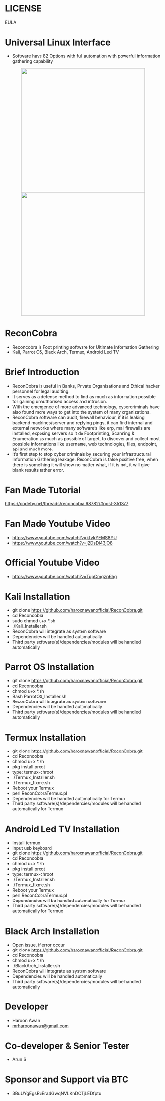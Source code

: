 # LICENSE
EULA

# Universal Linux Interface
- Software have 82 Options with full automation with powerful information gathering capability
<div align="center">
    <img src="https://i.ibb.co/nzT6XLk/Recon-Cobra-page1.jpg" width="400px"</img> 
</div>

<div align="center">
    <img src="https://i.ibb.co/8BDJ5RJ/Recon-Cobra-page2.jpg" width="400px"</img> 
</div>

# ReconCobra
- Reconcobra is Foot printing software for Ultimate Information Gathering
- Kali, Parrot OS, Black Arch, Termux, Android Led TV

# Brief Introduction
- ReconCobra is useful in Banks, Private Organisations and Ethical hacker personnel for legal auditing.
- It serves as a defense method to find as much as information possible for gaining unauthorised access and intrusion.  
- With the emergence of more advanced technology, cybercriminals have also found more ways to get into the system of many organizations. 
- ReconCobra software can audit, firewall behaviour, if it is leaking backend machines/server and replying pings, it can find internal and external networks where many software’s like erp, mail firewalls are installed, exposing servers so it do Footprinting, Scanning & Enumeration as much as possible of target, to discover and collect most possible informations like username, web technologies, files, endpoint, api and much more.
- It’s first step to stop cyber criminals by securing your Infrastructural Information Gathering leakage.
ReconCobra is false positive free, when there is something it will show no matter what, if it is not, it will give blank results rather error.


# Fan Made Tutorial
https://codeby.net/threads/reconcobra.68782/#post-351377

# Fan Made Youtube Video
- https://www.youtube.com/watch?v=kfykYEMS8YU
- https://www.youtube.com/watch?v=j2DsDi43jO8

# Official Youtube Video
- https://www.youtube.com/watch?v=TupCmgzp6hg





# Kali Installation
- git clone https://github.com/haroonawanofficial/ReconCobra.git
- cd Reconcobra
- sudo chmod u+x *.sh
- ./Kali_Installer.sh
- ReconCobra will integrate as system software
- Dependencies will be handled automatically
- Third party software(s)/dependencies/modules will be handled automatically

# Parrot OS Installation
- git clone https://github.com/haroonawanofficial/ReconCobra.git
- cd Reconcobra
- chmod u+x *.sh
- Bash ParrotOS_Installer.sh
- ReconCobra will integrate as system software
- Dependencies will be handled automatically
- Third party software(s)/dependencies/modules will be handled automatically

# Termux Installation
- git clone https://github.com/haroonawanofficial/ReconCobra.git
- cd Reconcobra
- chmod u+x *.sh
- pkg install proot
- type: termux-chroot
- ./Termux_Installer.sh
- ./Termux_fixme.sh
- Reboot your Termux
- perl ReconCobraTermux.pl
- Dependencies will be handled automatically for Termux
- Third party software(s)/dependencies/modules will be handled automatically for Termux

# Android Led TV Installation
- Install termux
- Input usb keyboard
- git clone https://github.com/haroonawanofficial/ReconCobra.git
- cd Reconcobra
- chmod u+x *.sh
- pkg install proot
- type: termux-chroot
- ./Termux_Installer.sh
- ./Termux_fixme.sh
- Reboot your Termux
- perl ReconCobraTermux.pl
- Dependencies will be handled automatically for Termux
- Third party software(s)/dependencies/modules will be handled automatically for Termux

# Black Arch Installation
- Open issue, if error occur
- git clone https://github.com/haroonawanofficial/ReconCobra.git
- cd Reconcobra
- chmod u+x *.sh
- ./BlackArch_Installer.sh
- ReconCobra will integrate as system software
- Dependencies will be handled automatically
- Third party software(s)/dependencies/modules will be handled automatically

# Developer
- Haroon Awan
- mrharoonawan@gmail.com

# Co-developer & Senior Tester
- Arun S

# Sponsor and Support via BTC
- 3BuUYgEgsRuEra4GwqNVLKnDCTjLEDfptu
